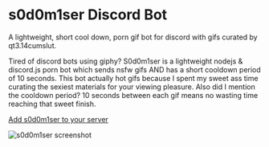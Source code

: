 # s0d0m1ser Discord Bot
A lightweight, short cool down, porn gif bot for discord with gifs curated by qt3.14cumslut.

Tired of discord bots using giphy? S0d0m1ser is a lightweight nodejs & discord.js porn bot which sends nsfw gifs AND has a short cooldown period of 10 seconds. This bot actually hot gifs because I spent my sweet ass time curating the sexiest materials for your viewing pleasure. Also did I mention the cooldown period? 10 seconds between each gif means no wasting time reaching that sweet finish.


[Add s0d0m1ser to your server](https://discord.com/api/oauth2/authorize?client_id=756209075494060113&permissions=0&scope=bot)

![s0d0m1ser screenshot](https://media.discordapp.net/attachments/740705377766867033/757674775437901834/Screen_Shot_2020-09-19_at_9.38.46_PM.png)
